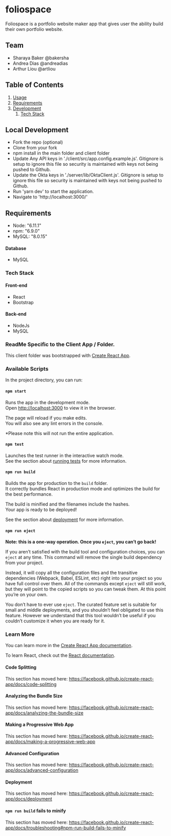 # foliospace

Foliospace is a portfolio website maker app that gives user the ability build their own portfolio website.

## Team

  - Sharaya Baker @bakersha
  - Andrea Dias @andreadias
  - Arthur Liou @artliou

## Table of Contents

1. [Usage](#Usage)
1. [Requirements](#requirements)
1. [Development](#development)
    1. [Tech Stack](#tech-stack)

## Local Development
- Fork the repo (optional)
- Clone from your fork
- npm install in the main folder and client folder
- Update Any API keys in './client/src/app.config.example.js'. Gitignore is setup to ignore this file so security is maintained with keys not being pushed to Github.
- Update the Okta keys in './server/lib/OktaClient.js'. Gitignore is setup to ignore this file so security is maintained with keys not being pushed to Github.
- Run 'yarn dev' to start the application.
- Navigate to 'http://localhost:3000/'

## Requirements

- Node: "6.11.1"
- npm: "6.9.0"
- MySQL: "8.0.15"


#### Database
- MySQL

### Tech Stack
#### Front-end
- React
- Bootstrap

#### Back-end
- NodeJs
- MySQL


### ReadMe Specific to the Client App / Folder. 

This client folder was bootstrapped with [Create React App](https://github.com/facebook/create-react-app).

### Available Scripts

In the project directory, you can run:

#### `npm start`

Runs the app in the development mode.<br>
Open [http://localhost:3000](http://localhost:3000) to view it in the browser.

The page will reload if you make edits.<br>
You will also see any lint errors in the console.

*Please note this will not run the entire application.

#### `npm test`

Launches the test runner in the interactive watch mode.<br>
See the section about [running tests](https://facebook.github.io/create-react-app/docs/running-tests) for more information.

#### `npm run build`

Builds the app for production to the `build` folder.<br>
It correctly bundles React in production mode and optimizes the build for the best performance.

The build is minified and the filenames include the hashes.<br>
Your app is ready to be deployed!

See the section about [deployment](https://facebook.github.io/create-react-app/docs/deployment) for more information.

#### `npm run eject`

**Note: this is a one-way operation. Once you `eject`, you can’t go back!**

If you aren’t satisfied with the build tool and configuration choices, you can `eject` at any time. This command will remove the single build dependency from your project.

Instead, it will copy all the configuration files and the transitive dependencies (Webpack, Babel, ESLint, etc) right into your project so you have full control over them. All of the commands except `eject` will still work, but they will point to the copied scripts so you can tweak them. At this point you’re on your own.

You don’t have to ever use `eject`. The curated feature set is suitable for small and middle deployments, and you shouldn’t feel obligated to use this feature. However we understand that this tool wouldn’t be useful if you couldn’t customize it when you are ready for it.

### Learn More

You can learn more in the [Create React App documentation](https://facebook.github.io/create-react-app/docs/getting-started).

To learn React, check out the [React documentation](https://reactjs.org/).

#### Code Splitting

This section has moved here: https://facebook.github.io/create-react-app/docs/code-splitting

#### Analyzing the Bundle Size

This section has moved here: https://facebook.github.io/create-react-app/docs/analyzing-the-bundle-size

#### Making a Progressive Web App

This section has moved here: https://facebook.github.io/create-react-app/docs/making-a-progressive-web-app

#### Advanced Configuration

This section has moved here: https://facebook.github.io/create-react-app/docs/advanced-configuration

#### Deployment

This section has moved here: https://facebook.github.io/create-react-app/docs/deployment

#### `npm run build` fails to minify

This section has moved here: https://facebook.github.io/create-react-app/docs/troubleshooting#npm-run-build-fails-to-minify

